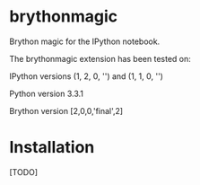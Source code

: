 brythonmagic
============

Brython magic for the IPython notebook.

The brythonmagic extension has been tested on:

IPython versions (1, 2, 0, '') and (1, 1, 0, '')

Python version 3.3.1

Brython version [2,0,0,'final',2]

Installation
============

[TODO]
